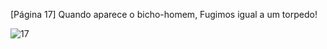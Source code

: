 [Página 17]
Quando aparece o bicho-homem,
Fugimos igual a um torpedo!


![17](./img/page_17-01.jpg)
